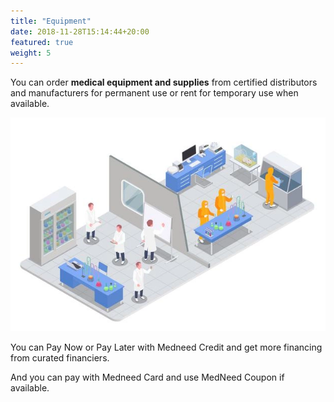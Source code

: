 ```yaml
---
title: "Equipment"
date: 2018-11-28T15:14:44+20:00 
featured: true
weight: 5
---
```


You can order **medical equipment and supplies** from certified distributors and manufacturers for permanent use or rent for temporary use when available.


![Medical Equipment](/images/illustrations/medical-products.webp)

You can Pay Now or Pay Later with Medneed Credit and get more financing from curated financiers. 

And you can pay with Medneed Card and use MedNeed Coupon if available.



